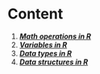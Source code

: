 # **Content**

1. ***[Math operations in R]("./source/math_operations.md")***
2. ***[Variables in R]("./source/variables.md")***
3. ***[Data types in R]("./source/data_types.md")***
4. ***[Data structures in R]("./source/data_structures.md")***